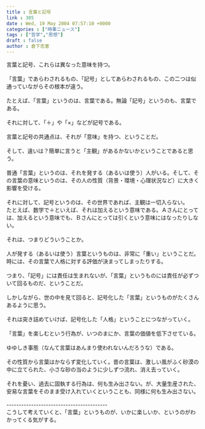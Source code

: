 ```yaml
---
title : 言葉と記号
link : 305
date : Wed, 19 May 2004 07:57:10 +0000
categories : ["時事ニュース"]
tags : ["哲学","思想"]
draft : false
author : 倉下忠憲
---
```


言葉と記号、これらは異なった意味を持つ。<BR><BR>「言葉」であらわされるもの、「記号」としてあらわされるもの、この二つは似通っていながらその根本が違う。<BR><BR>たとえば、「言葉」というのは、言葉である。無論「記号」というのも、言葉である。<BR><BR>それに対して、「＋」や「×」などが記号である。<BR><BR>言葉と記号の共通点は、それが「意味」を持つ、ということだ。<BR><BR>そして、違いは？簡単に言うと「主観」があるかないかということであると思う。<BR><BR>普通「言葉」というのは、それを発する（あるいは使う）人がいる。そして、その言葉の意味というのは、その人の性質（背景・環境・心理状況など）に大きく影響を受ける。<BR><BR>それに対して、記号というのは、その世界であれば、主観は一切入らない。<BR>たとえば、数学で＋といえば、それは加えるという意味である。Ａさんにとっては、加えるという意味でも、Ｂさんにとっては引くという意味にはなったりしない。<BR><BR>それは、つまりどういうことか。<BR><BR>人が発する（あるいは使う）言葉というものは、非常に「重い」ということだ。<BR>時には、その言葉で人格に対する評価が決まってしまったりする。<BR><BR>つまり、「記号」には責任は生まれないが、「言葉」というものには責任が必ずついて回るものだ、ということだ。<BR><BR>しかしながら、世の中を見て回ると、記号化した「言葉」というものがたくさんあるように思う。<BR><BR>それは突き詰めていけば、記号化した「人格」ということにつながっていく。<BR><BR>「言葉」を楽しむという行為が、いつのまにか、言葉の価値を低下させている。<BR><BR>ゆゆしき事態（なんて言葉はあんまり使われないんだろうな）である。<BR><BR>その性質から言葉はかならず変化していく。昔の言葉は、激しい風がふく砂漠の中に立てられた、小さな砂の当のように少しずつ流れ、消え去っていく。<BR><BR>それを憂い、過去に固執する行為は、何も生み出さない。が、大量生産された、安易な言葉をそのまま受け入れていくということも、同様に何も生み出さない。<BR><BR>-----------------------------------------<BR>こうして考えていくと、「言葉」というものが、いかに楽しいか、というのがわかってくる気がする。<br><br>
